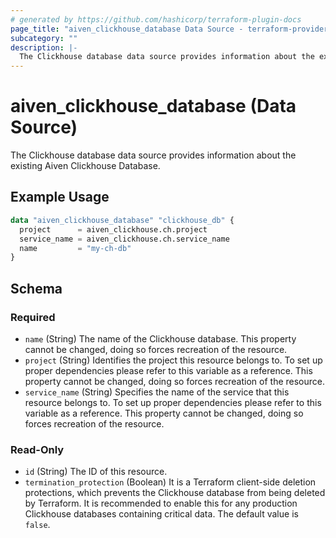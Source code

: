 ```yaml
---
# generated by https://github.com/hashicorp/terraform-plugin-docs
page_title: "aiven_clickhouse_database Data Source - terraform-provider-aiven"
subcategory: ""
description: |-
  The Clickhouse database data source provides information about the existing Aiven Clickhouse Database.
---
```


# aiven_clickhouse_database (Data Source)

The Clickhouse database data source provides information about the existing Aiven Clickhouse Database.

## Example Usage

```terraform
data "aiven_clickhouse_database" "clickhouse_db" {
  project      = aiven_clickhouse.ch.project
  service_name = aiven_clickhouse.ch.service_name
  name         = "my-ch-db"
}
```

<!-- schema generated by tfplugindocs -->
## Schema

### Required

- `name` (String) The name of the Clickhouse database. This property cannot be changed, doing so forces recreation of the resource.
- `project` (String) Identifies the project this resource belongs to. To set up proper dependencies please refer to this variable as a reference. This property cannot be changed, doing so forces recreation of the resource.
- `service_name` (String) Specifies the name of the service that this resource belongs to. To set up proper dependencies please refer to this variable as a reference. This property cannot be changed, doing so forces recreation of the resource.

### Read-Only

- `id` (String) The ID of this resource.
- `termination_protection` (Boolean) It is a Terraform client-side deletion protections, which prevents the Clickhouse database from being deleted by Terraform. It is recommended to enable this for any production Clickhouse databases containing critical data. The default value is `false`.



